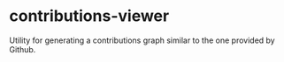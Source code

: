 # contributions-viewer

Utility for generating a contributions graph similar to the one provided by Github. 
